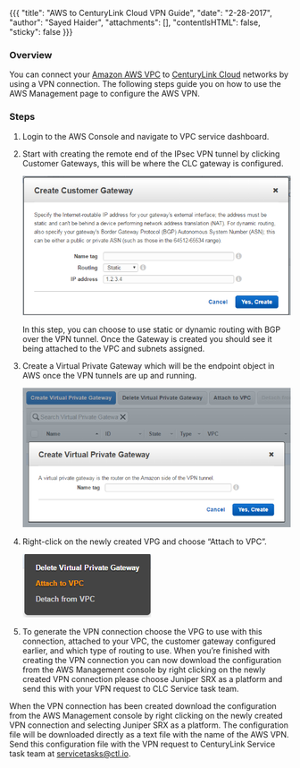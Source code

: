 {{{
  "title": "AWS to CenturyLink Cloud VPN Guide",
  "date": "2-28-2017",
  "author": "Sayed Haider",
  "attachments": [],
  "contentIsHTML": false,
  "sticky": false
}}}

### Overview
You can connect your [Amazon AWS VPC](//aws.amazon.com) to [CenturyLink Cloud](//www.ctl.io) networks by using a VPN connection. The following steps guide you on how to use the AWS Management page to configure the AWS VPN.

### Steps
1. Login to the AWS Console and navigate to VPC service dashboard.

2. Start with creating the remote end of the IPsec VPN tunnel by clicking Customer Gateways, this will be where the CLC gateway is configured.

    ![create customer gateway](../images/AWS-to-CLC-VPN-Guide-01.png)

    In this step, you can choose to use static or dynamic routing with BGP over the VPN tunnel. Once the Gateway is created you should see it being attached to the VPC and subnets assigned.

3. Create a Virtual Private Gateway which will be the endpoint object in AWS once the VPN tunnels are up and running.

    ![create virtual private gateway](../images/AWS-to-CLC-VPN-Guide-02.png)

4. Right-click on the newly created VPG and choose “Attach to VPC”.

    ![attach to vpc](../images/AWS-to-CLC-VPN-Guide-03.png)

5. To generate the VPN connection choose the VPG to use with this connection, attached to your VPC, the customer gateway configured earlier, and which type of routing to use. When you’re finished with creating the VPN connection you can now download the configuration from the AWS Management console by right clicking on the newly created VPN connection please choose Juniper SRX as a platform and send this with your VPN request to CLC Service task team.

When the VPN connection has been created download the configuration from the AWS Management console by right clicking on the newly created VPN connection and selecting Juniper SRX as a platform. The configuration file will be downloaded directly as a text file with the name of the AWS VPN. Send this configuration file with the VPN request to CenturyLink Service task team at servicetasks@ctl.io.

